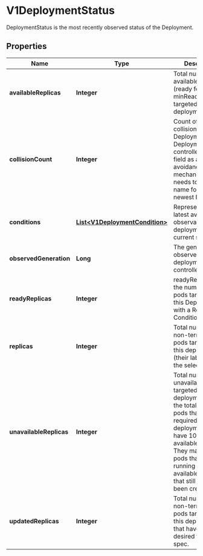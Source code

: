 

# V1DeploymentStatus

DeploymentStatus is the most recently observed status of the Deployment.
## Properties

Name | Type | Description | Notes
------------ | ------------- | ------------- | -------------
**availableReplicas** | **Integer** | Total number of available pods (ready for at least minReadySeconds) targeted by this deployment. |  [optional]
**collisionCount** | **Integer** | Count of hash collisions for the Deployment. The Deployment controller uses this field as a collision avoidance mechanism when it needs to create the name for the newest ReplicaSet. |  [optional]
**conditions** | [**List&lt;V1DeploymentCondition&gt;**](V1DeploymentCondition.md) | Represents the latest available observations of a deployment&#39;s current state. |  [optional]
**observedGeneration** | **Long** | The generation observed by the deployment controller. |  [optional]
**readyReplicas** | **Integer** | readyReplicas is the number of pods targeted by this Deployment with a Ready Condition. |  [optional]
**replicas** | **Integer** | Total number of non-terminated pods targeted by this deployment (their labels match the selector). |  [optional]
**unavailableReplicas** | **Integer** | Total number of unavailable pods targeted by this deployment. This is the total number of pods that are still required for the deployment to have 100% available capacity. They may either be pods that are running but not yet available or pods that still have not been created. |  [optional]
**updatedReplicas** | **Integer** | Total number of non-terminated pods targeted by this deployment that have the desired template spec. |  [optional]



